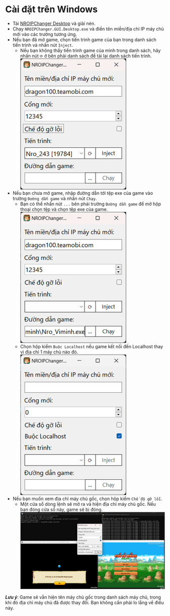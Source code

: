 # Cài đặt trên Windows
- Tải [NROIPChanger Desktop](../../../releases/latest/download/NROIPChanger.Desktop.zip) và giải nén. 
- Chạy `NROIPChanger.GUI.Desktop.exe` và điền tên miền/địa chỉ IP máy chủ mới vào các trường tương ứng.
- Nếu bạn đã mở game, chọn tiến trình game của bạn trong danh sách tiến trình và nhấn nút `Inject`.
  - Nếu bạn không thấy tiến trình game của mình trong danh sách, hãy nhấn nút `⟳` ở bên phải danh sách để tải lại danh sách tiến trình.
  <br>![](./Media/Installation-Windows-1.png)
- Nếu bạn chưa mở game, nhập đường dẫn tới tệp exe của game vào trường `Đường dẫn game` và nhấn nút `Chạy`.
  - Bạn có thể nhấn nút `...` bên phải trường `Đường dẫn game` để mở hộp thoại chọn tệp và chọn tệp exe của game.
  <br>![](./Media/Installation-Windows-2.png)
  - Chọn hộp kiểm `Buộc Localhost` nếu game kết nối đến Localhost thay vì địa chỉ 1 máy chủ nào đó.
  <br>![](./Media/Installation-Windows-4.png)
- Nếu bạn muốn xem địa chỉ máy chủ gốc, chọn hộp kiểm `Chế độ gỡ lỗi`.
  - Một cửa sổ dòng lệnh sẽ mở ra và hiện địa chỉ máy chủ gốc. Nếu bạn đóng cửa sổ này, game sẽ bị đóng.
  <br>![](./Media/Installation-Windows-3.png)

*__Lưu ý__*: Game sẽ vẫn hiện tên máy chủ gốc trong danh sách máy chủ, trong khi đó địa chỉ máy chủ đã được thay đổi. Bạn không cần phải lo lắng về điều này.